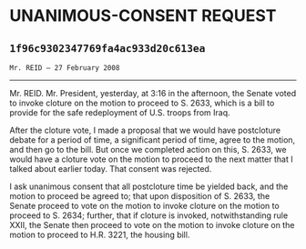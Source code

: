 # UNANIMOUS-CONSENT REQUEST
## `1f96c9302347769fa4ac933d20c613ea`
`Mr. REID — 27 February 2008`

---


Mr. REID. Mr. President, yesterday, at 3:16 in the afternoon, the 
Senate voted to invoke cloture on the motion to proceed to S. 2633, 
which is a bill to provide for the safe redeployment of U.S. troops 
from Iraq.

After the cloture vote, I made a proposal that we would have 
postcloture debate for a period of time, a significant period of time, 
agree to the motion, and then go to the bill. But once we completed 
action on this, S. 2633, we would have a cloture vote on the motion to 
proceed to the next matter that I talked about earlier today. That 
consent was rejected.

I ask unanimous consent that all postcloture time be yielded back, 
and the motion to proceed be agreed to; that upon disposition of S. 
2633, the Senate proceed to vote on the motion to invoke cloture on the 
motion to proceed to S. 2634; further, that if cloture is invoked, 
notwithstanding rule XXII, the Senate then proceed to vote on the 
motion to invoke cloture on the motion to proceed to H.R. 3221, the 
housing bill.